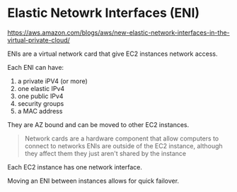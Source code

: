 # Elastic Netowrk Interfaces (ENI)

https://aws.amazon.com/blogs/aws/new-elastic-network-interfaces-in-the-virtual-private-cloud/

ENIs are a virtual network card that give EC2 instances network access.

Each ENI can have:

1. a private iPV4 (or more)
2. one elastic IPv4
3. one public IPv4
4. security groups
5. a MAC address

They are AZ bound and can be moved to other EC2 instances. 

>  Network cards are a hardware component that allow computers to connect to networks
> ENIs are outside of the EC2 instance, although they affect them they just aren't shared by the instance

Each EC2 instance has one network interface.

Moving an ENI between instances allows for quick failover. 
